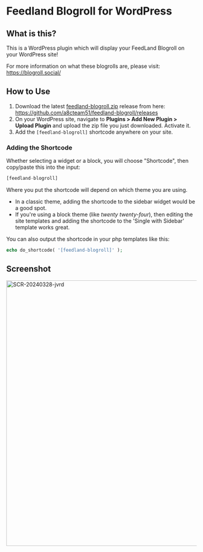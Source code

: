 # Feedland Blogroll for WordPress

## What is this?

This is a WordPress plugin which will display your FeedLand Blogroll on your WordPress site!

For more information on what these blogrolls are, please visit: https://blogroll.social/

## How to Use

1. Download the latest [feedland-blogroll.zip](https://github.com/a8cteam51/feedland-blogroll/releases) release from here: https://github.com/a8cteam51/feedland-blogroll/releases
2. On your WordPress site, navigate to **Plugins > Add New Plugin > Upload Plugin** and upload the zip file you just downloaded. Activate it.
3. Add the `[feedland-blogroll]` shortcode anywhere on your site.

### Adding the Shortcode

Whether selecting a widget or a block, you will choose "Shortcode", then copy/paste this into the input:
```PHP
[feedland-blogroll]
```

Where you put the shortcode will depend on which theme you are using. 
- In a classic theme, adding the shortcode to the sidebar widget would be a good spot. 
- If you're using a block theme (like _twenty twenty-four_), then editing the site templates and adding the shortcode to the 'Single with Sidebar' template works great.

You can also output the shortcode in your php templates like this:
```PHP
echo do_shortcode( '[feedland-blogroll]' );
```
## Screenshot
<img width="702" alt="SCR-20240328-jvrd" src="https://github.com/a8cteam51/feedland-blogroll/assets/2067992/e794e178-ab66-43af-971e-eff86ff66257">

